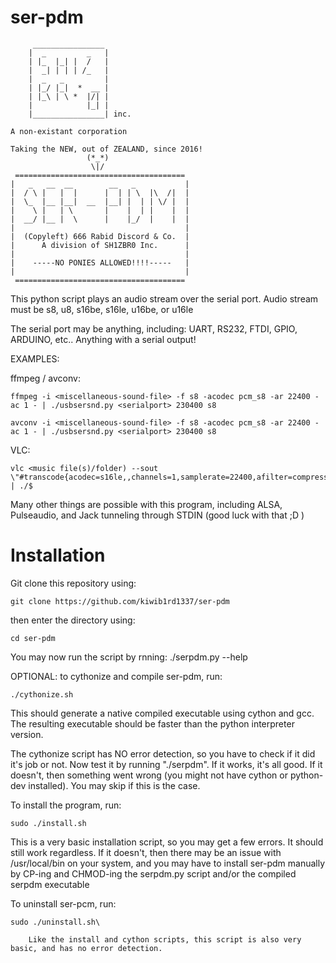 # ser-pdm
	     ________________
	    |  _         _   |
	    | |_  |_| |  /   |
	    |  _| | | | /_   |
	    |  _   _         |
	    | |_/ |_|  *  __ |
	    | |_\ | \ *  |/| |
	    |            |_| |
	    |________________| inc.

	A non-existant corporation
	
	Taking the NEW, out of ZEALAND, since 2016!
	                 (*_*)
	                  \|/
	 ======================================
	|   _   __  __        __   _           |
	|  / \ |   |  |      |  | | \  |\  /|  |
	|  \_  |__ |__|  __  |__| |  | | \/ |  |
	|    \ |   | \       |    |  | |    |  |
	|  __/ |__ |  \      |    |_/  |    |  |
	|                                      |
	|  (Copyleft) 666 Rabid Discord & Co.  |
	|      A division of SH1ZBR0 Inc.      |
	|                                      |
	|    -----NO PONIES ALLOWED!!!!-----   |
	|                                      |
	 ======================================

This python script plays an audio stream over the serial port.
Audio stream must be s8, u8, s16be, s16le, u16be, or u16le

The serial port may be anything, including:
UART, RS232, FTDI, GPIO, ARDUINO, etc.. Anything with a serial output!

EXAMPLES:

ffmpeg / avconv:

	ffmpeg -i <miscellaneous-sound-file> -f s8 -acodec pcm_s8 -ar 22400 -ac 1 - | ./usbsersnd.py <serialport> 230400 s8
	
	avconv -i <miscellaneous-sound-file> -f s8 -acodec pcm_s8 -ar 22400 -ac 1 - | ./usbsersnd.py <serialport> 230400 s8

VLC:

	vlc <music file(s)/folder) --sout \"#transcode{acodec=s16le,,channels=1,samplerate=22400,afilter=compressor}:standard{access=file,mux=raw,dst=-}\" | ./$

Many other things are possible with this program, including ALSA, Pulseaudio, and Jack tunneling through STDIN (good luck with that ;D )

# Installation

Git clone this repository using:

	git clone https://github.com/kiwib1rd1337/ser-pdm

then enter the directory using:

	cd ser-pdm

You may now run the script by rnning: ./serpdm.py --help

OPTIONAL: to cythonize and compile ser-pdm, run:

	./cythonize.sh

This should generate a native compiled executable using cython and gcc. The resulting executable should be faster than the python interpreter version.

The cythonize script has NO error detection, so you have to check if it did it's job or not.
Now test it by running "./serpdm". If it works, it's all good. If it doesn't, then something went wrong (you might not have cython or python-dev installed). You may skip if this is the case.


To install the program, run:

	sudo ./install.sh
	
This is a very basic installation script, so you may get a few errors. It should still work regardless. If it doesn't, then there may be an issue with /usr/local/bin on your system, and you may have to install ser-pdm manually by CP-ing and CHMOD-ing the serpdm.py script and/or the compiled serpdm executable

To uninstall ser-pcm, run:
	
	sudo ./uninstall.sh\

		Like the install and cython scripts, this script is also very basic, and has no error detection.
